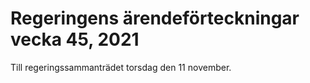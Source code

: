 # Regeringens ärendeförteckningar vecka 45, 2021

Till regeringssammanträdet torsdag den 11 november.
